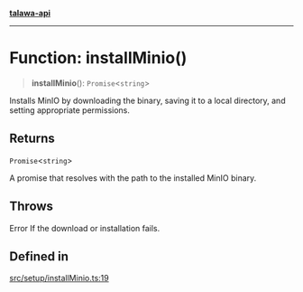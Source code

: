 [**talawa-api**](../../../README.md)

***

# Function: installMinio()

> **installMinio**(): `Promise`\<`string`\>

Installs MinIO by downloading the binary, saving it to a local directory, and setting appropriate permissions.

## Returns

`Promise`\<`string`\>

A promise that resolves with the path to the installed MinIO binary.

## Throws

Error If the download or installation fails.

## Defined in

[src/setup/installMinio.ts:19](https://github.com/Suyash878/talawa-api/blob/e4413cec641a837926071678fed3c7f67234e31e/src/setup/installMinio.ts#L19)
